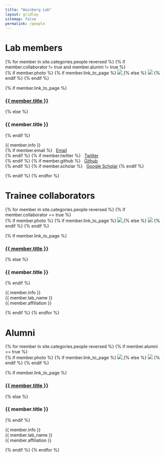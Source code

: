 ```yaml
---
title: "Wainberg Lab"
layout: gridlay
sitemap: false
permalink: /people
---
```

<h1>Lab members</h1>
<div class="row">
{% for member in site.categories.people reversed %}
{% if member.collaborator != true and member.alumni != true %}
<div class="col-sm-3-5">
  {% if member.photo %}
  {% if member.link_to_page %}
  <a href="{{ member.url }}">
  <img class="img-fluid" src="{{ site.url }}{{ site.baseurl }}/images/members/{{ member.photo }}">
  </a>
  {% else %}
  <img class="img-fluid" src="{{ site.url }}{{ site.baseurl }}/images/members/{{ member.photo }}">
  {% endif %}
  {% endif %}
</div>
<div class="col-sm-2-5" style="padding-top: 15px">
    {% if member.link_to_page %}
    <a href="{{ member.url }}"><h3>{{ member.title }}</h3></a>
    {% else %}
    <h3>{{ member.title }}</h3>
    {% endif %}
    <p>{{ member.info }} <br />
    {% if member.email %}
    <i class="fas fa-envelope fa-fw"></i>&nbsp; <a href="mailto:{{ member.email }}">Email</a><br />
    {% endif %}
    {% if member.twitter %}
    <i class="fab fa-twitter fa-fw"></i>&nbsp; <a href="https://twitter.com/{{ member.twitter }}">Twitter</a><br />
    {% endif %}
    {% if member.github %}
    <i class="fab fa-github fa-fw"></i>&nbsp; <a href="https://github.com/{{ member.github }}">Github</a><br />
    {% endif %}
    {% if member.scholar %}
    <i class="fas fa-book fa-fw"></i>&nbsp; <a href="{{ member.scholar }}">Google Scholar</a>
    {% endif %}
    </p>
</div>
{% endif %}
{% endfor %}
</div>

<h1>Trainee collaborators</h1>
<div class="row">
{% for member in site.categories.people reversed %}
{% if member.collaborator == true %}
<div class="col-sm-3-5">
  {% if member.photo %}
  {% if member.link_to_page %}
  <a href="{{ member.url }}">
  <img class="img-fluid" src="{{ site.url }}{{ site.baseurl }}/images/members/{{ member.photo }}">
  </a>
  {% else %}
  <img class="img-fluid" src="{{ site.url }}{{ site.baseurl }}/images/members/{{ member.photo }}">
  {% endif %}
  {% endif %}
</div>
<div class="col-sm-2-5" style="padding-top: 15px">
    {% if member.link_to_page %}
    <a href="{{ member.url }}"><h3>{{ member.title }}</h3></a>
    {% else %}
    <h3>{{ member.title }}</h3>
    {% endif %}
    <p>{{ member.info }} <br /> {{ member.lab_name }} <br /> {{ member.affiliation }}
    </p>
</div>
{% endif %}
{% endfor %}
</div>

<h1>Alumni</h1>
<div class="row">
{% for member in site.categories.people reversed %}
{% if member.alumni == true %}
<div class="col-sm-3-5">
  {% if member.photo %}
  {% if member.link_to_page %}
  <a href="{{ member.url }}">
  <img class="img-fluid" src="{{ site.url }}{{ site.baseurl }}/images/members/{{ member.photo }}">
  </a>
  {% else %}
  <img class="img-fluid" src="{{ site.url }}{{ site.baseurl }}/images/members/{{ member.photo }}">
  {% endif %}
  {% endif %}
</div>
<div class="col-sm-2-5" style="padding-top: 15px">
    {% if member.link_to_page %}
    <a href="{{ member.url }}"><h3>{{ member.title }}</h3></a>
    {% else %}
    <h3>{{ member.title }}</h3>
    {% endif %}
    <p>{{ member.info }} <br /> {{ member.lab_name }} <br /> {{ member.affiliation }}
    </p>
</div>
{% endif %}
{% endfor %}
</div>
